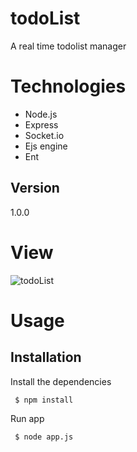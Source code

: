 
# todoList
A real time todolist manager 

<h1>Technologies</h1>
<ul>
<li>Node.js</li>
<li>Express</li>
<li>Socket.io</li>
<li>Ejs engine</li>
<li>Ent</li>
</ul>

<h2>Version</h2>
1.0.0

<h1>View</h1>

![todoList](https://user-images.githubusercontent.com/45342658/62400948-6451c580-b581-11e9-8de6-6c71882fbcb2.gif)

<h1>Usage</h1>
<h2>Installation</h2>
<p>Install the dependencies</p>
<p><code> $ npm install </code></p>
<p>Run app</p>
<p><code> $ node app.js </code></p>
